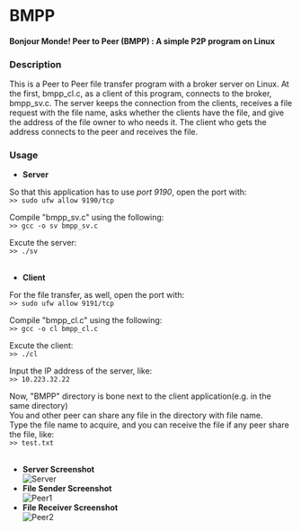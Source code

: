 # BMPP
#### Bonjour Monde! Peer to Peer (BMPP) : A simple P2P program on Linux  

### Description
This is a Peer to Peer file transfer program with a broker server on Linux. At the first, bmpp_cl.c, as a client of this program,
connects to the broker, bmpp_sv.c. The server keeps the connection from the clients, receives a file request with the file name,
asks whether the clients have the file, and give the address of the file owner to who needs it. The client who gets the address 
connects to the peer and receives the file.  

### Usage
* **Server**  

So that this application has to use _port 9190_, open the port with:  
```>> sudo ufw allow 9190/tcp```  
  
Compile "bmpp_sv.c" using the following:  
```>> gcc -o sv bmpp_sv.c```  
  
Excute the server:  
```>> ./sv```  
&nbsp;
&nbsp;
* **Client**  
  
For the file transfer, as well, open the port with:  
```>> sudo ufw allow 9191/tcp```  
  
Compile "bmpp_cl.c" using the following:  
```>> gcc -o cl bmpp_cl.c```  
  
Excute the client:  
```>> ./cl```  
  
Input the IP address of the server, like:  
```>> 10.223.32.22```  
  
Now, "BMPP" directory is bone next to the client application(e.g. in the same directory)  
You and other peer can share any file in the directory with file name.  
Type the file name to acquire, and you can receive the file if any peer share the file, like:  
```>> test.txt```  
&nbsp;
&nbsp;
* **Server Screenshot**  
![Server](./image/Server.PNG)
&nbsp;
* **File Sender Screenshot**  
![Peer1](./image/Peer1.PNG)
&nbsp;
* **File Receiver Screenshot**  
![Peer2](./image/Peer2.PNG)
